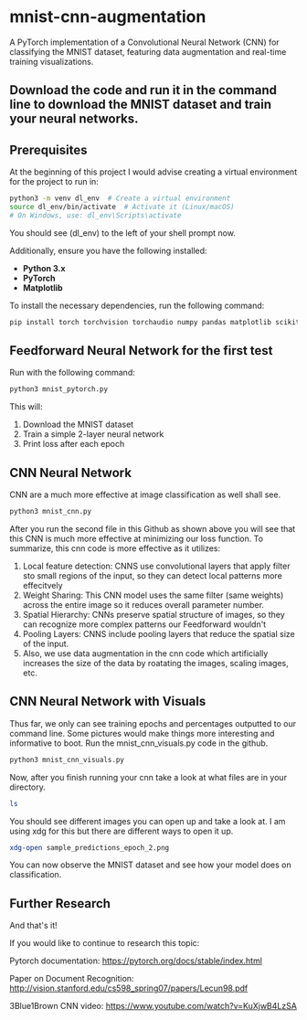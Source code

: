 # mnist-cnn-augmentation
A PyTorch implementation of a Convolutional Neural Network (CNN) for classifying the MNIST dataset, featuring data augmentation and real-time training visualizations.

Download the code and run it in the command line to download the MNIST dataset and train your neural networks. 
---

## **Prerequisites**

At the beginning of this project I would advise creating a virtual environment for the project to run in: 

```bash
python3 -m venv dl_env  # Create a virtual environment
source dl_env/bin/activate  # Activate it (Linux/macOS)
# On Windows, use: dl_env\Scripts\activate
```
You should see (dl_env) to the left of your shell prompt now. 

Additionally, ensure you have the following installed:

- **Python 3.x**
- **PyTorch**
- **Matplotlib**

To install the necessary dependencies, run the following command:

```bash
pip install torch torchvision torchaudio numpy pandas matplotlib scikit-learn

```

## **Feedforward Neural Network for the first test**

Run with the following command:

```bash
python3 mnist_pytorch.py
```

This will: 
1) Download the MNIST dataset
2) Train a simple 2-layer neural network
3) Print loss after each epoch


## **CNN Neural Network**

CNN are a much more effective at image classification as well shall see.

```bash
python3 mnist_cnn.py
```

After you run the second file in this Github as shown above you will see that this CNN is much more effective at minimizing our loss function. 
To summarize, this cnn code is more effective as it utilizes:
1) Local feature detection: CNNS use convolutional layers that apply filter sto small regions of the input, so they can detect local patterns more effecitvely
2) Weight Sharing: This CNN model uses the same filter (same weights) across the entire image so it reduces overall parameter number.
3) Spatial Hierarchy: CNNs preserve spatial structure of images, so they can recognize more complex patterns our Feedforward wouldn't
4) Pooling Layers: CNNS include pooling layers that reduce the spatial size of the input.
5) Also, we use data augmentation in the cnn code which artificially increases the size of the data by roatating the images, scaling images, etc.

## **CNN Neural Network with Visuals**

Thus far, we only can see training epochs and percentages outputted to our command line. Some pictures would make things more interesting and informative to boot. 
Run the mnist_cnn_visuals.py code in the github. 

```bash
python3 mnist_cnn_visuals.py
```

Now, after you finish running your cnn take a look at what files are in your directory.

```bash
ls
```

You should see different images you can open up and take a look at. I am using xdg for this but there are different ways to open it up.

```bash
xdg-open sample_predictions_epoch_2.png
```

You can now observe the MNIST dataset and see how your model does on classification. 




## **Further Research** 

And that's it! 

If you would like to continue to research this topic:

Pytorch documentation: https://pytorch.org/docs/stable/index.html

Paper on Document Recognition: http://vision.stanford.edu/cs598_spring07/papers/Lecun98.pdf

3Blue1Brown CNN video: https://www.youtube.com/watch?v=KuXjwB4LzSA

